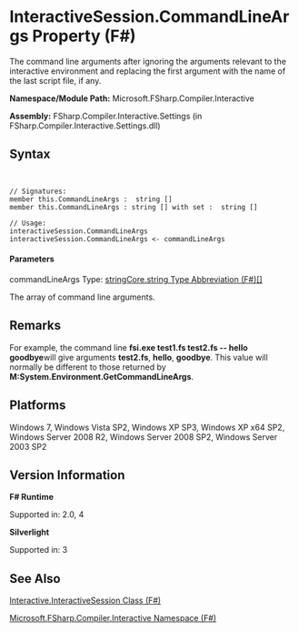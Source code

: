 # InteractiveSession.CommandLineArgs Property (F#)

The command line arguments after ignoring the arguments relevant to the interactive environment and replacing the first argument with the name of the last script file, if any.

**Namespace/Module Path:** Microsoft.FSharp.Compiler.Interactive

**Assembly:** FSharp.Compiler.Interactive.Settings (in FSharp.Compiler.Interactive.Settings.dll)


## Syntax


```


// Signatures:
member this.CommandLineArgs :  string []
member this.CommandLineArgs : string [] with set :  string []

// Usage:
interactiveSession.CommandLineArgs
interactiveSession.CommandLineArgs <- commandLineArgs

```



#### Parameters
commandLineArgs
Type: [string](http://msdn.microsoft.com/en-us/library/12b97856-ec80-4f70-a018-afb0753f755a)[Core.string Type Abbreviation &#40;F&#35;&#41;](Core.string+Type+Abbreviation+%28FSharp%29.md)[[]](http://msdn.microsoft.com/en-us/library/def20292-9aae-4596-9275-b94e594f8493)


The array of command line arguments.




## Remarks
For example, the command line **fsi.exe test1.fs test2.fs -- hello goodbye**will give arguments **test2.fs**, **hello**, **goodbye**. This value will normally be different to those returned by **M:System.Environment.GetCommandLineArgs**.


## Platforms
Windows 7, Windows Vista SP2, Windows XP SP3, Windows XP x64 SP2, Windows Server 2008 R2, Windows Server 2008 SP2, Windows Server 2003 SP2


## Version Information
**F# Runtime**

Supported in: 2.0, 4

**Silverlight**

Supported in: 3


## See Also
[Interactive.InteractiveSession Class &#40;F&#35;&#41;](Interactive.InteractiveSession+Class+%28FSharp%29.md)

[Microsoft.FSharp.Compiler.Interactive Namespace &#40;F&#35;&#41;](Microsoft.FSharp.Compiler.Interactive+Namespace+%28FSharp%29.md)

